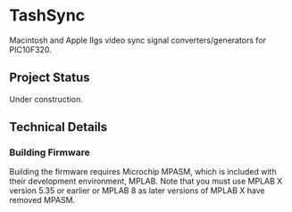 # TashSync

Macintosh and Apple IIgs video sync signal converters/generators for PIC10F320.


## Project Status

Under construction.


## Technical Details

### Building Firmware

Building the firmware requires Microchip MPASM, which is included with their development environment, MPLAB. Note that you must use MPLAB X version 5.35 or earlier or MPLAB 8 as later versions of MPLAB X have removed MPASM.

